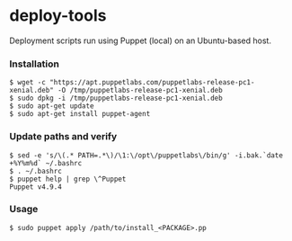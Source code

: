# deploy-tools
Deployment scripts run using Puppet (local) on an Ubuntu-based host.

### Installation ###
```
$ wget -c "https://apt.puppetlabs.com/puppetlabs-release-pc1-xenial.deb" -O /tmp/puppetlabs-release-pc1-xenial.deb 
$ sudo dpkg -i /tmp/puppetlabs-release-pc1-xenial.deb 
$ sudo apt-get update 
$ sudo apt-get install puppet-agent 
```

### Update paths and verify ###
```
$ sed -e 's/\(.* PATH=.*\)/\1:\/opt\/puppetlabs\/bin/g' -i.bak.`date +%Y%m%d` ~/.bashrc
$ . ~/.bashrc
$ puppet help | grep \^Puppet 
Puppet v4.9.4
```

### Usage ###
```
$ sudo puppet apply /path/to/install_<PACKAGE>.pp
```

